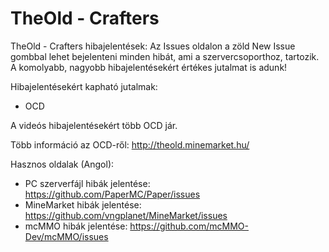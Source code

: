 # TheOld - Crafters
TheOld - Crafters hibajelentések:
Az Issues oldalon a zöld New Issue gombbal lehet bejelenteni minden hibát, ami a szervercsoporthoz, tartozik.
A komolyabb, nagyobb hibajelentésekért értékes jutalmat is adunk!

Hibajelentésekért kapható jutalmak:
- OCD

A videós hibajelentésekért több OCD jár.

Több információ az OCD-ről: http://theold.minemarket.hu/


Hasznos oldalak (Angol):
- PC szerverfájl hibák jelentése: https://github.com/PaperMC/Paper/issues
- MineMarket hibák jelentése: https://github.com/vngplanet/MineMarket/issues
- mcMMO hibák jelentése: https://github.com/mcMMO-Dev/mcMMO/issues
